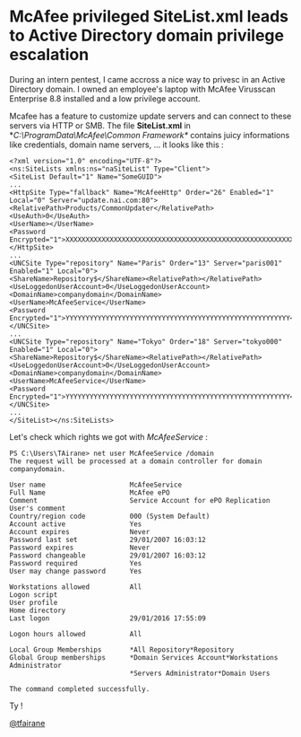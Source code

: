 
# McAfee privileged SiteList.xml leads to Active Directory domain privilege escalation

During an intern pentest, I came accross a nice way to privesc in an Active Directory domain.
I owned an employee's laptop with McAfee Virusscan Enterprise 8.8 installed and a low privilege account.

Mcafee has a feature to customize update servers and can connect to these servers via HTTP or SMB.
The file **SiteList.xml** in **C:\ProgramData\McAfee\Common Framework\** contains juicy informations like credentials, domain name servers, ... it looks like this :

```
<?xml version="1.0" encoding="UTF-8"?>
<ns:SiteLists xmlns:ns="naSiteList" Type="Client">
<SiteList Default="1" Name="SomeGUID">
...
<HttpSite Type="fallback" Name="McAfeeHttp" Order="26" Enabled="1" Local="0" Server="update.nai.com:80">
<RelativePath>Products/CommonUpdater</RelativePath><UseAuth>0</UseAuth>
<UserName></UserName>
<Password Encrypted="1">XXXXXXXXXXXXXXXXXXXXXXXXXXXXXXXXXXXXXXXXXXXXXXXXXXXXXXXXX</Password>
</HttpSite>
...
<UNCSite Type="repository" Name="Paris" Order="13" Server="paris001" Enabled="1" Local="0">
<ShareName>Repository$</ShareName><RelativePath></RelativePath><UseLoggedonUserAccount>0</UseLoggedonUserAccount>
<DomainName>companydomain</DomainName>
<UserName>McAfeeService</UserName>
<Password Encrypted="1">YYYYYYYYYYYYYYYYYYYYYYYYYYYYYYYYYYYYYYYYYYYYYYYYYYYYYYYY</Password>
</UNCSite>
...
<UNCSite Type="repository" Name="Tokyo" Order="18" Server="tokyo000" Enabled="1" Local="0">
<ShareName>Repository$</ShareName><RelativePath></RelativePath><UseLoggedonUserAccount>0</UseLoggedonUserAccount>
<DomainName>companydomain</DomainName>
<UserName>McAfeeService</UserName>
<Password Encrypted="1">YYYYYYYYYYYYYYYYYYYYYYYYYYYYYYYYYYYYYYYYYYYYYYYYYYYYYYYY</Password>
</UNCSite>
...
</SiteList></ns:SiteLists>
```

Let's check which rights we got with *McAfeeService* :

```
PS C:\Users\TAirane> net user McAfeeService /domain
The request will be processed at a domain controller for domain companydomain. 

User name                     McAfeeService
Full Name                     McAfee ePO
Comment                       Service Account for ePO Replication
User's comment
Country/region code           000 (System Default)
Account active                Yes
Account expires               Never
Password last set             29/01/2007 16:03:12
Password expires              Never
Password changeable           29/01/2007 16:03:12
Password required             Yes
User may change password      Yes

Workstations allowed          All
Logon script
User profile
Home directory
Last logon                    29/01/2016 17:55:09

Logon hours allowed           All

Local Group Memberships       *All Repository*Repository
Global Group memberships      *Domain Services Account*Workstations Administrator
                              *Servers Administrator*Domain Users
                              
The command completed successfully. 
```

Ty !

[@tfairane](https://twitter.com/tfairane)
